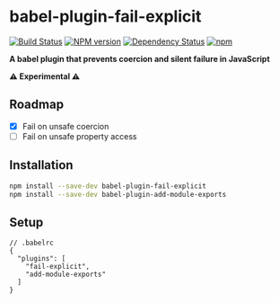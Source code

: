 babel-plugin-fail-explicit
=========
[![Build Status](https://travis-ci.org/amilajack/babel-plugin-fail-explicit.svg?branch=master&maxAge=2592)](https://travis-ci.org/amilajack/babel-plugin-fail-explicit)
[![NPM version](https://badge.fury.io/js/babel-plugin-fail-explicit.svg?maxAge=2592)](http://badge.fury.io/js/babel-plugin-fail-explicit)
[![Dependency Status](https://img.shields.io/david/amilajack/babel-plugin-fail-explicit.svg?maxAge=2592)](https://david-dm.org/amilajack/babel-plugin-fail-explicit)
[![npm](https://img.shields.io/npm/dm/babel-plugin-fail-explicit.svg?maxAge=2592)](https://npm-stat.com/charts.html?package=babel-plugin-fail-explicit)

**A babel plugin that prevents coercion and silent failure in JavaScript**

**⚠️ Experimental ⚠️**

## Roadmap
- [x] Fail on unsafe coercion
- [ ] Fail on unsafe property access

## Installation
```bash
npm install --save-dev babel-plugin-fail-explicit
npm install --save-dev babel-plugin-add-module-exports
```

## Setup
```
// .babelrc
{
  "plugins": [
    "fail-explicit",
    "add-module-exports"
  ]
}
```
